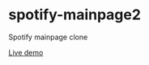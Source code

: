 # spotify-mainpage2
Spotify mainpage clone

[Live demo](https://michellehorn.github.io/spotify-mainpage2/)
